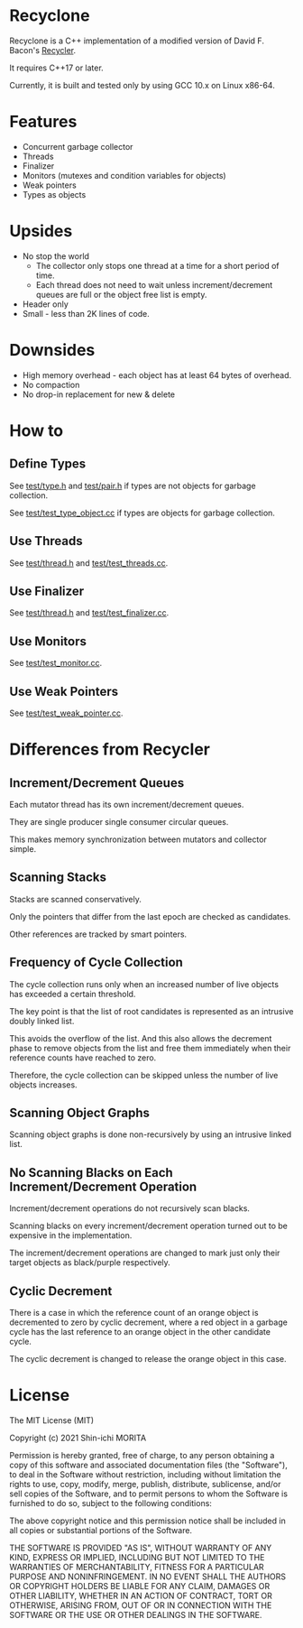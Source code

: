 # Recyclone

Recyclone is a C++ implementation of a modified version of David F. Bacon's [Recycler](http://www.research.ibm.com/people/d/dfb/papers/Bacon03Pure.pdf).

It requires C++17 or later.

Currently, it is built and tested only by using GCC 10.x on Linux x86-64.

# Features

* Concurrent garbage collector
* Threads
* Finalizer
* Monitors (mutexes and condition variables for objects)
* Weak pointers
* Types as objects

# Upsides

* No stop the world
  * The collector only stops one thread at a time for a short period of time.
  * Each thread does not need to wait unless increment/decrement queues are full or the object free list is empty.
* Header only
* Small - less than 2K lines of code.

# Downsides

* High memory overhead - each object has at least 64 bytes of overhead.
* No compaction
* No drop-in replacement for new & delete

# How to

## Define Types

See [test/type.h](test/type.h) and [test/pair.h](test/pair.h) if types are not objects for garbage collection.

See [test/test_type_object.cc](test/test_type_object.cc) if types are objects for garbage collection.

## Use Threads

See [test/thread.h](test/thread.h) and [test/test_threads.cc](test/test_threads.cc).

## Use Finalizer

See [test/thread.h](test/thread.h) and [test/test_finalizer.cc](test/test_finalizer.cc).

## Use Monitors

See [test/test_monitor.cc](test/test_monitor.cc).

## Use Weak Pointers

See [test/test_weak_pointer.cc](test/test_weak_pointer.cc).

# Differences from Recycler

## Increment/Decrement Queues

Each mutator thread has its own increment/decrement queues.

They are single producer single consumer circular queues.

This makes memory synchronization between mutators and collector simple.

## Scanning Stacks

Stacks are scanned conservatively.

Only the pointers that differ from the last epoch are checked as candidates.

Other references are tracked by smart pointers.

## Frequency of Cycle Collection

The cycle collection runs only when an increased number of live objects has exceeded a certain threshold.

The key point is that the list of root candidates is represented as an intrusive doubly linked list.

This avoids the overflow of the list.
And this also allows the decrement phase to remove objects from the list and free them immediately when their reference counts have reached to zero.

Therefore, the cycle collection can be skipped unless the number of live objects increases.

## Scanning Object Graphs

Scanning object graphs is done non-recursively by using an intrusive linked list.

## No Scanning Blacks on Each Increment/Decrement Operation

Increment/decrement operations do not recursively scan blacks.

Scanning blacks on every increment/decrement operation turned out to be expensive in the implementation.

The increment/decrement operations are changed to mark just only their target objects as black/purple respectively.

## Cyclic Decrement

There is a case in which the reference count of an orange object is decremented to zero by cyclic decrement, where a red object in a garbage cycle has the last reference to an orange object in the other candidate cycle.

The cyclic decrement is changed to release the orange object in this case.

# License

The MIT License (MIT)

Copyright (c) 2021 Shin-ichi MORITA

Permission is hereby granted, free of charge, to any person obtaining a copy
of this software and associated documentation files (the "Software"), to deal
in the Software without restriction, including without limitation the rights
to use, copy, modify, merge, publish, distribute, sublicense, and/or sell
copies of the Software, and to permit persons to whom the Software is
furnished to do so, subject to the following conditions:

The above copyright notice and this permission notice shall be included in
all copies or substantial portions of the Software.

THE SOFTWARE IS PROVIDED "AS IS", WITHOUT WARRANTY OF ANY KIND, EXPRESS OR
IMPLIED, INCLUDING BUT NOT LIMITED TO THE WARRANTIES OF MERCHANTABILITY,
FITNESS FOR A PARTICULAR PURPOSE AND NONINFRINGEMENT.  IN NO EVENT SHALL THE
AUTHORS OR COPYRIGHT HOLDERS BE LIABLE FOR ANY CLAIM, DAMAGES OR OTHER
LIABILITY, WHETHER IN AN ACTION OF CONTRACT, TORT OR OTHERWISE, ARISING FROM,
OUT OF OR IN CONNECTION WITH THE SOFTWARE OR THE USE OR OTHER DEALINGS IN
THE SOFTWARE.
